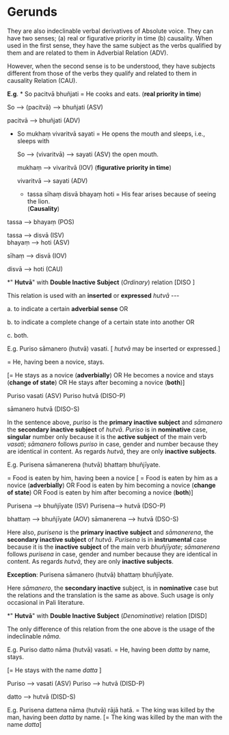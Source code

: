 # **Gerunds** 
 They are also indeclinable verbal derivatives of Absolute voice. They can 
have two senses; (a) real or figurative priority in time (b) causality. When used 
in the first sense, they have the same subject as the verbs qualified by them and 
are related to them in Adverbial Relation (ADV). 

 However, when the second sense is to be understood, they have subjects 
different from those of the verbs they qualify and related to them in causality 
Relation (CAU). 

**E.g**.  * So pacitvā bhuñjati = He cooks and eats. (**real priority in time**)

 So        -->     (pacitvā)         -->    bhuñjati (ASV)
 
  pacitvā      -->       bhuñjati (ADV) 
  * So mukhaṃ vivaritvā sayati = He opens the mouth and sleeps, i.e., sleeps with 
  
      So      -->      (vivaritvā)          -->      sayati (ASV)   the open mouth. 
      
      mukhaṃ        -->       vivaritvā (IOV)        (**figurative priority in time**) 
      
      vivaritvā        -->        sayati (ADV)
      
       * tassa sīhaṃ disvā bhayaṃ hoti = His fear arises because of seeing the lion.  
(**Causality**) 

tassa      -->      bhayaṃ (POS) 

tassa --> disvā (ISV)  
 bhayaṃ     -->     hoti (ASV) 
 
 sīhaṃ        -->      disvā (IOV) 
 
 disvā         -->     hoti (CAU) 

*" **Hutvā**" with **Double Inactive Subject** (*Ordinary*) relation [DISO ] 

This relation is used with an **inserted** or **expressed** *hutvā* ---

 a. to indicate a certain **adverbial sense** OR 

 b. to indicate a complete change of a certain state into another OR 
 
 c. both. 

E.g.   Puriso sāmanero (hutvā) vasati. [ *hutvā* may be inserted or expressed.] 

 = He, having been a novice, stays. 
 
  [= He stays as a novice (**adverbially**) OR He becomes a novice and stays 
(**change of state**) OR He stays after becoming a novice (**both**)] 

 Puriso  vasati (ASV) Puriso  hutvā (DISO-P) 
 
  sāmanero   hutvā (DISO-S) 


In the sentence above, *puriso* is the **primary inactive subject** and 
*sāmanero* the **secondary inactive subject** of *hutvā*. *Puriso* is in 
**nominative** case, **singular** number only because it is the **active subject** 
of the main verb *vasati*; *sāmanero* follows *puriso* in case, gender and 
number because they are identical in content. As regards *hutvā*, they are 
only **inactive subjects**.  

  E.g. Purisena sāmanerena (hutvā) bhattaṃ bhuñjīyate. 
  
   = Food is eaten by him, having been a novice [ = Food is eaten by him as 
a novice (**adverbially**) OR Food is eaten by him becoming a novice (**change 
of state**) OR Food is eaten by him after becoming  a novice (**both**)] 

 Purisena --> bhuñjīyate (ISV) Purisena-->  hutvā (DSO-P) 

bhattaṃ  --> bhuñjīyate  (AOV) sāmanerena -->  hutvā (DSO-S)

 Here also, *purisena* is the **primary inactive subject** and 
*sāmanerena*, the **secondary inactive subject** of *hutvā*. *Purisena* is in 
**instrumental** case because it is the **inactive subject** of the main verb 
*bhuñjīyate*; *sāmanerena* follows *purisena* in case, gender and number 
because they are identical in content. As regards *hutvā*, they are only 
**inactive subjects**.  

**Exception**: Purisena sāmanero (hutvā) bhattaṃ bhuñjīyate. 

 Here *sāmanero*, the **secondary inactive** subject, is in **nominative** case  but the relations and the translation is the same as above. Such usage is 
only occasional in Pali literature. 

*" **Hutvā**" with **Double Inactive Subject** (*Denominative*) relation [DISD]  

  The only difference of this relation from the one above is the usage of the 
indeclinable *nāma*. 

 E.g. Puriso datto nāma (hutvā) vasati. = He, having been *datta* by name, stays. 

[= He stays with the name *datta* ] 
  
   Puriso --> vasati (ASV) Puriso --> hutvā (DISD-P)   
   
  datto  --> hutvā (DISD-S)
  
   E.g. Purisena dattena nāma (hutvā) rājā hatā. = The king was killed by the man,  having been *datta* by name. [= The king was killed by the man with the 
name *datta*] 
